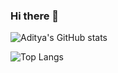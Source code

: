 ### Hi there 👋

![Aditya's GitHub stats](https://github-readme-stats.vercel.app/api?username=aditya9277&count_private=true&show_icons=true&theme=blue-green)

![Top Langs](https://github-readme-stats.vercel.app/api/top-langs/?usernam=aditya9277)

<!--
**aditya9277/aditya9277** is a ✨ _special_ ✨ repository because its `README.md` (this file) appears on your GitHub profile.

Here are some ideas to get you started:

- 🔭 I’m currently working on ...
- 🌱 I’m currently learning ...
- 👯 I’m looking to collaborate on ...
- 🤔 I’m looking for help with ...
- 💬 Ask me about ...
- 📫 How to reach me: ...
- 😄 Pronouns: ...
- ⚡ Fun fact: ...
-->
